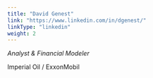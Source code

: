 ```yaml
---
title: "David Genest"
link: "https://www.linkedin.com/in/dgenest/"
linkType: "linkedin"
weight: 2
---
```

*Analyst & Financial Modeler*

Imperial Oil / ExxonMobil
